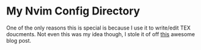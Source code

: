 # My Nvim Config Directory

One of the only reasons this is special is because I use it to write/edit TEX doucments. Not even this was my idea though, I stole it of off [this](https://castel.dev/post/lecture-notes-1/) awesome blog post. 
